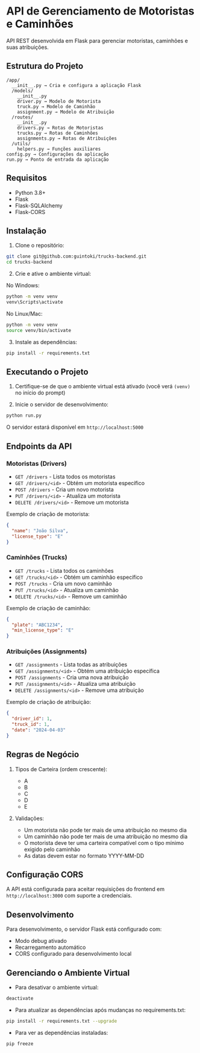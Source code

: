 # API de Gerenciamento de Motoristas e Caminhões

API REST desenvolvida em Flask para gerenciar motoristas, caminhões e suas atribuições.

## Estrutura do Projeto

```
/app/
  __init__.py → Cria e configura a aplicação Flask
  /models/
    __init__.py
    driver.py → Modelo de Motorista
    truck.py → Modelo de Caminhão
    assignment.py → Modelo de Atribuição
  /routes/
    __init__.py
    drivers.py → Rotas de Motoristas
    trucks.py → Rotas de Caminhões
    assignments.py → Rotas de Atribuições
  /utils/
    helpers.py → Funções auxiliares
config.py → Configurações da aplicação
run.py → Ponto de entrada da aplicação
```

## Requisitos

- Python 3.8+
- Flask
- Flask-SQLAlchemy
- Flask-CORS

## Instalação

1. Clone o repositório:

```bash
git clone git@github.com:guintoki/trucks-backend.git
cd trucks-backend
```

2. Crie e ative o ambiente virtual:

No Windows:

```bash
python -m venv venv
venv\Scripts\activate
```

No Linux/Mac:

```bash
python -m venv venv
source venv/bin/activate
```

3. Instale as dependências:

```bash
pip install -r requirements.txt
```

## Executando o Projeto

1. Certifique-se de que o ambiente virtual está ativado (você verá `(venv)` no início do prompt)

2. Inicie o servidor de desenvolvimento:

```bash
python run.py
```

O servidor estará disponível em `http://localhost:5000`

## Endpoints da API

### Motoristas (Drivers)

- `GET /drivers` - Lista todos os motoristas
- `GET /drivers/<id>` - Obtém um motorista específico
- `POST /drivers` - Cria um novo motorista
- `PUT /drivers/<id>` - Atualiza um motorista
- `DELETE /drivers/<id>` - Remove um motorista

Exemplo de criação de motorista:

```json
{
  "name": "João Silva",
  "license_type": "E"
}
```

### Caminhões (Trucks)

- `GET /trucks` - Lista todos os caminhões
- `GET /trucks/<id>` - Obtém um caminhão específico
- `POST /trucks` - Cria um novo caminhão
- `PUT /trucks/<id>` - Atualiza um caminhão
- `DELETE /trucks/<id>` - Remove um caminhão

Exemplo de criação de caminhão:

```json
{
  "plate": "ABC1234",
  "min_license_type": "E"
}
```

### Atribuições (Assignments)

- `GET /assignments` - Lista todas as atribuições
- `GET /assignments/<id>` - Obtém uma atribuição específica
- `POST /assignments` - Cria uma nova atribuição
- `PUT /assignments/<id>` - Atualiza uma atribuição
- `DELETE /assignments/<id>` - Remove uma atribuição

Exemplo de criação de atribuição:

```json
{
  "driver_id": 1,
  "truck_id": 1,
  "date": "2024-04-03"
}
```

## Regras de Negócio

1. Tipos de Carteira (ordem crescente):

   - A
   - B
   - C
   - D
   - E

2. Validações:
   - Um motorista não pode ter mais de uma atribuição no mesmo dia
   - Um caminhão não pode ter mais de uma atribuição no mesmo dia
   - O motorista deve ter uma carteira compatível com o tipo mínimo exigido pelo caminhão
   - As datas devem estar no formato YYYY-MM-DD

## Configuração CORS

A API está configurada para aceitar requisições do frontend em `http://localhost:3000` com suporte a credenciais.

## Desenvolvimento

Para desenvolvimento, o servidor Flask está configurado com:

- Modo debug ativado
- Recarregamento automático
- CORS configurado para desenvolvimento local

## Gerenciando o Ambiente Virtual

- Para desativar o ambiente virtual:

```bash
deactivate
```

- Para atualizar as dependências após mudanças no requirements.txt:

```bash
pip install -r requirements.txt --upgrade
```

- Para ver as dependências instaladas:

```bash
pip freeze
```
